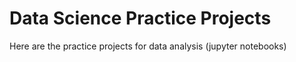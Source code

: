 # Data Science Practice Projects
Here are  the practice projects for data analysis (jupyter notebooks)
